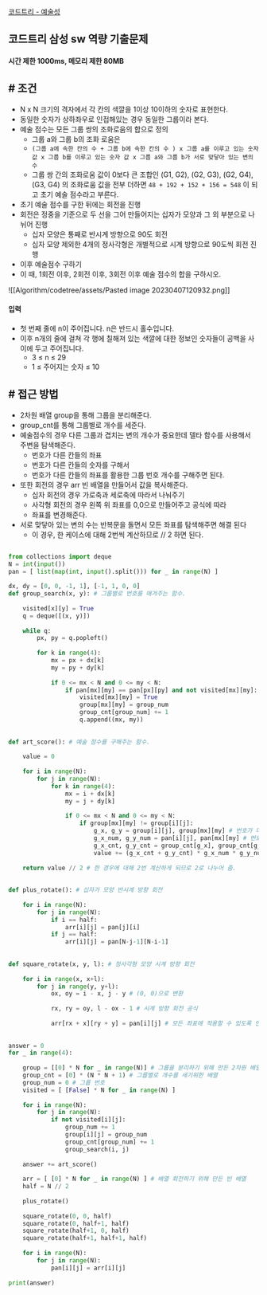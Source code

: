 
[코드트리 - 예술성](https://www.codetree.ai/training-field/frequent-problems/artistry/description?page=3&pageSize=20&username=)


## 코드트리 삼성 sw 역량 기출문제

#### 시간 제한 1000ms, 메모리 제한 80MB

## # 조건

- N x N 크기의 격자에서 각 칸의 색깔을 1이상 10이하의 숫자로 표현한다.
- 동일한 숫자가 상하좌우로 인접해있는 경우 동일한 그룹이라 본다.
- 예술 점수는 모든 그룹 쌍의 조화로움의 합으로 정의
	- 그룹 a와 그룹 b의 조화 로움은
	- ```(그룹 a에 속한 칸의 수 + 그룹 b에 속한 칸의 수 ) x 그룹 a를 이루고 있는 숫자 값 x 그룹 b를 이루고 있는 숫자 값 x 그룹 a와 그룹 b가 서로 맞닿아 있는 변의 수```
	- 그룹 쌍 간의 조화로움 값이 0보다 큰 조합인 (G1, G2), (G2, G3), (G2, G4), (G3, G4) 의 조화로움 값을 전부 더하면 `48 + 192 + 152 + 156 = 548` 이 되고 초기 예술 점수라고 부른다.
- 초기 예술 점수를 구한 뒤에는 회전을 진행
- 회전은 정중을 기준으로 두 선을 그어 만들어지는 십자가 모양과 그 외 부분으로 나뉘어 진행
	- 십자 모양은 통째로 반시계 방향으로 90도 회전
	- 십자 모양 제외한 4개의 정사각형은 개별적으로 시계 방향으로 90도씩 회전 진행
- 이후 예술점수 구하기
- 이 때, 1회전 이후, 2회전 이후, 3회전 이후 예술 점수의 합을 구하시오.

![[Algorithm/codetree/assets/Pasted image 20230407120932.png]]


#### 입력

- 첫 번째 줄에 n이 주어집니다. n은 반드시 홀수입니다.  
- 이후 n개의 줄에 걸쳐 각 행에 칠해져 있는 색깔에 대한 정보인 숫자들이 공백을 사이에 두고 주어집니다.
	-   3 ≤ n ≤ 29
	-   1 ≤ 주어지는 숫자 ≤ 10



## # 접근 방법

- 2차원 배열 group을 통해 그룹을 분리해준다.
- group_cnt를 통해 그룹별로 개수를 세준다.
- 예술점수의 경우 다른 그룹과 겹치는 변의 개수가 중요한데 델타 함수를 사용해서 주변을 탐색해준다.
	- 번호가 다른 칸들의 좌표
	- 번호가 다른 칸들의 숫자를 구해서 
	- 번호가 다른 칸들의 좌표를 활용한 그룹 번호 개수를 구해주면 된다.
- 또한 회전의 경우 arr 빈 배열을 만들어서 값을 복사해준다.
	- 십자 회전의 경우 가로축과 세로축에 따라서 나눠주기
	- 사각형 회전의 경우 왼쪽 위 좌표를 0,0으로 만들어주고 공식에 따라
	- 좌표를 변경해준다.
- 서로 맞닿아 있는 변의 수는 반복문을 돌면서 모든 좌표를 탐색해주면 해결 된다
	- 이 경우, 한 케이스에 대해 2번씩 계산하므로 // 2 하면 된다.

```python

from collections import deque  
N = int(input())  
pan = [ list(map(int, input().split())) for _ in range(N) ]  
  
dx, dy = [0, 0, -1, 1], [-1, 1, 0, 0]  
def group_search(x, y): # 그룹별로 번호를 매겨주는 함수.  
  
    visited[x][y] = True  
    q = deque([(x, y)])  
  
    while q:  
        px, py = q.popleft()  
  
        for k in range(4):  
            mx = px + dx[k]  
            my = py + dy[k]  
  
            if 0 <= mx < N and 0 <= my < N:  
                if pan[mx][my] == pan[px][py] and not visited[mx][my]:  
                    visited[mx][my] = True  
                    group[mx][my] = group_num  
                    group_cnt[group_num] += 1  
                    q.append((mx, my))  
  
  
def art_score(): # 예술 점수를 구해주는 함수.  
  
    value = 0  
  
    for i in range(N):  
        for j in range(N):  
            for k in range(4):  
                mx = i + dx[k]  
                my = j + dy[k]  
  
                if 0 <= mx < N and 0 <= my < N:  
                    if group[mx][my] != group[i][j]:  
                        g_x, g_y = group[i][j], group[mx][my] # 번호가 다른 칸들의 좌표  
                        g_x_num, g_y_num = pan[i][j], pan[mx][my] # 번호가 다른 칸들의 숫자  
                        g_x_cnt, g_y_cnt = group_cnt[g_x], group_cnt[g_y] # 번호가 다른 칸들의 좌표를 활용한 그룹 번호 개수  
                        value += (g_x_cnt + g_y_cnt) * g_x_num * g_y_num  
  
    return value // 2 # 한 경우에 대해 2번 계산하게 되므로 2로 나누어 줌.  
  
  
def plus_rotate(): # 십자가 모양 반시계 방향 회전  
  
    for i in range(N):  
        for j in range(N):  
            if i == half:  
                arr[i][j] = pan[j][i]  
            if j == half:  
                arr[i][j] = pan[N-j-1][N-i-1]  
  
  
def square_rotate(x, y, l): # 정사각형 모양 시계 방향 회전  
  
    for i in range(x, x+l):  
        for j in range(y, y+l):  
            ox, oy = i - x, j - y # (0, 0)으로 변환  
  
            rx, ry = oy, l - ox - 1 # 시계 방향 회전 공식  
  
            arr[rx + x][ry + y] = pan[i][j] # 모든 좌표에 적용할 수 있도록 인자(x, y)를 더해줌.  
  
  
answer = 0  
for _ in range(4):  
  
    group = [[0] * N for _ in range(N)] # 그룹을 분리하기 위해 만든 2차원 배열  
    group_cnt = [0] * (N * N + 1) # 그룹별로 개수를 세기위한 배열  
    group_num = 0 # 그룹 번호  
    visited = [ [False] * N for _ in range(N) ]  
  
    for i in range(N):  
        for j in range(N):  
            if not visited[i][j]:  
                group_num += 1  
                group[i][j] = group_num  
                group_cnt[group_num] += 1  
                group_search(i, j)  
  
    answer += art_score()  
  
    arr = [ [0] * N for _ in range(N) ] # 배열 회전하기 위해 만든 빈 배열  
    half = N // 2  
  
    plus_rotate()  
  
    square_rotate(0, 0, half)  
    square_rotate(0, half+1, half)  
    square_rotate(half+1, 0, half)  
    square_rotate(half+1, half+1, half)  
  
    for i in range(N):  
        for j in range(N):  
            pan[i][j] = arr[i][j]  
  
print(answer)
```


